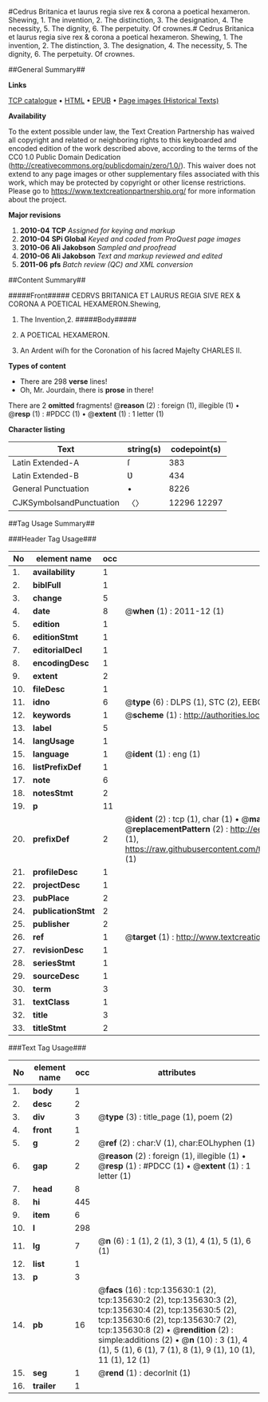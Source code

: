 #Cedrus Britanica et laurus regia sive rex & corona a poetical hexameron. Shewing, 1. The invention, 2. The distinction, 3. The designation, 4. The necessity, 5. The dignity, 6. The perpetuity. Of crownes.#
Cedrus Britanica et laurus regia sive rex & corona a poetical hexameron. Shewing, 1. The invention, 2. The distinction, 3. The designation, 4. The necessity, 5. The dignity, 6. The perpetuity. Of crownes.

##General Summary##

**Links**

[TCP catalogue](http://www.ota.ox.ac.uk/tcp/)  • 
[HTML](http://tei.it.ox.ac.uk/tcp/Texts-HTML/free/A78/A78442.html)  • 
[EPUB](http://tei.it.ox.ac.uk/tcp/Texts-EPUB/free/A78/A78442.epub) • 
[Page images (Historical Texts)](https://historicaltexts.jisc.ac.uk/eebo-99896928e)

**Availability**

To the extent possible under law, the Text Creation Partnership has waived all copyright and related or neighboring rights to this keyboarded and encoded edition of the work described above, according to the terms of the CC0 1.0 Public Domain Dedication (http://creativecommons.org/publicdomain/zero/1.0/). This waiver does not extend to any page images or other supplementary files associated with this work, which may be protected by copyright or other license restrictions. Please go to https://www.textcreationpartnership.org/ for more information about the project.

**Major revisions**

1. __2010-04__ __TCP__ *Assigned for keying and markup*
1. __2010-04__ __SPi Global__ *Keyed and coded from ProQuest page images*
1. __2010-06__ __Ali Jakobson__ *Sampled and proofread*
1. __2010-06__ __Ali Jakobson__ *Text and markup reviewed and edited*
1. __2011-06__ __pfs__ *Batch review (QC) and XML conversion*

##Content Summary##

#####Front#####
CEDRVS BRITANICA ET LAURUS REGIA SIVE REX & CORONA A POETICAL HEXAMERON.Shewing,
1. The Invention,2.
#####Body#####

1. A POETICAL HEXAMERON.

1. An Ardent wiſh for the Coronation of his ſacred Majeſty CHARLES II.

**Types of content**

  * There are 298 **verse** lines!
  * Oh, Mr. Jourdain, there is **prose** in there!

There are 2 **omitted** fragments! 
 @__reason__ (2) : foreign (1), illegible (1)  •  @__resp__ (1) : #PDCC (1)  •  @__extent__ (1) : 1 letter (1)

**Character listing**


|Text|string(s)|codepoint(s)|
|---|---|---|
|Latin Extended-A|ſ|383|
|Latin Extended-B|Ʋ|434|
|General Punctuation|•|8226|
|CJKSymbolsandPunctuation|〈〉|12296 12297|

##Tag Usage Summary##

###Header Tag Usage###

|No|element name|occ|attributes|
|---|---|---|---|
|1.|__availability__|1||
|2.|__biblFull__|1||
|3.|__change__|5||
|4.|__date__|8| @__when__ (1) : 2011-12 (1)|
|5.|__edition__|1||
|6.|__editionStmt__|1||
|7.|__editorialDecl__|1||
|8.|__encodingDesc__|1||
|9.|__extent__|2||
|10.|__fileDesc__|1||
|11.|__idno__|6| @__type__ (6) : DLPS (1), STC (2), EEBO-CITATION (1), PROQUEST (1), VID (1)|
|12.|__keywords__|1| @__scheme__ (1) : http://authorities.loc.gov/ (1)|
|13.|__label__|5||
|14.|__langUsage__|1||
|15.|__language__|1| @__ident__ (1) : eng (1)|
|16.|__listPrefixDef__|1||
|17.|__note__|6||
|18.|__notesStmt__|2||
|19.|__p__|11||
|20.|__prefixDef__|2| @__ident__ (2) : tcp (1), char (1)  •  @__matchPattern__ (2) : ([0-9\-]+):([0-9IVX]+) (1), (.+) (1)  •  @__replacementPattern__ (2) : http://eebo.chadwyck.com/downloadtiff?vid=$1&page=$2 (1), https://raw.githubusercontent.com/textcreationpartnership/Texts/master/tcpchars.xml#$1 (1)|
|21.|__profileDesc__|1||
|22.|__projectDesc__|1||
|23.|__pubPlace__|2||
|24.|__publicationStmt__|2||
|25.|__publisher__|2||
|26.|__ref__|1| @__target__ (1) : http://www.textcreationpartnership.org/docs/. (1)|
|27.|__revisionDesc__|1||
|28.|__seriesStmt__|1||
|29.|__sourceDesc__|1||
|30.|__term__|3||
|31.|__textClass__|1||
|32.|__title__|3||
|33.|__titleStmt__|2||


###Text Tag Usage###

|No|element name|occ|attributes|
|---|---|---|---|
|1.|__body__|1||
|2.|__desc__|2||
|3.|__div__|3| @__type__ (3) : title_page (1), poem (2)|
|4.|__front__|1||
|5.|__g__|2| @__ref__ (2) : char:V (1), char:EOLhyphen (1)|
|6.|__gap__|2| @__reason__ (2) : foreign (1), illegible (1)  •  @__resp__ (1) : #PDCC (1)  •  @__extent__ (1) : 1 letter (1)|
|7.|__head__|8||
|8.|__hi__|445||
|9.|__item__|6||
|10.|__l__|298||
|11.|__lg__|7| @__n__ (6) : 1 (1), 2 (1), 3 (1), 4 (1), 5 (1), 6 (1)|
|12.|__list__|1||
|13.|__p__|3||
|14.|__pb__|16| @__facs__ (16) : tcp:135630:1 (2), tcp:135630:2 (2), tcp:135630:3 (2), tcp:135630:4 (2), tcp:135630:5 (2), tcp:135630:6 (2), tcp:135630:7 (2), tcp:135630:8 (2)  •  @__rendition__ (2) : simple:additions (2)  •  @__n__ (10) : 3 (1), 4 (1), 5 (1), 6 (1), 7 (1), 8 (1), 9 (1), 10 (1), 11 (1), 12 (1)|
|15.|__seg__|1| @__rend__ (1) : decorInit (1)|
|16.|__trailer__|1||
